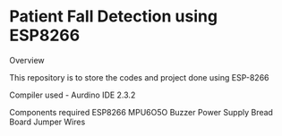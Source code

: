 # Patient Fall Detection using ESP8266

Overview



This repository is to store the codes and project done using ESP-8266


Compiler used - Aurdino IDE 2.3.2


Components required 
ESP8266 
MPU6O5O 
Buzzer 
Power Supply
Bread Board 
Jumper Wires
